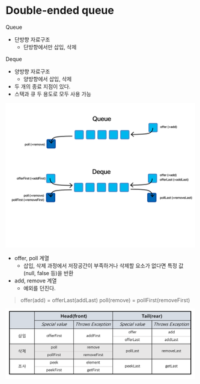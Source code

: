 # Double-ended queue

Queue
- 단방향 자료구조
  - 단방향에서만 삽입, 삭제

Deque
- 양방향 자료구조
  - 양방향에서 삽입, 삭제
- 두 개의 종료 지점이 있다.
- 스택과 큐 두 용도로 모두 사용 가능

![](img/2022-12-27-10-02-35.png)

- offer, poll 계열
  - 삽입, 삭제 과정에서 저장공간이 부족하거나 삭제할 요소가 없다면 특정 값(null, false 등)을 반환
- add, remove 계열
  - 예외를 던진다.

>offer(add) = offerLast(addLast)
>poll(remove) = pollFirst(removeFirst)

![](img/2022-12-27-10-12-20.png)